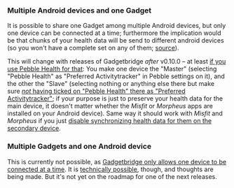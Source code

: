 ### Multiple Android devices and one Gadget
It is possible to share one Gadget among multiple Android devices, but only one device can be connected at a time; furthermore the implication would be that chunks of your health data will be send to different android devices (so you won't have a complete set on any of them; [source](https://github.com/Freeyourgadget/Gadgetbridge/issues/322#issuecomment-223714965)).

This will change with releases of Gadgetbridge _after_ v0.10.0 – at least [if you use Pebble Health for that](https://github.com/Freeyourgadget/Gadgetbridge/commit/968d15c8d8143af66f4a2e1d7af3d8e73f1daf79): You make one device the "Master" (selecting "Pebble Health" as "Preferred Activitytracker" in Pebble settings on it), and the other the "Slave" (selecting nothing or anything else there but make sure [*not* having ticked on "Pebble Health" there as "Preferred Activitytracker"](https://github.com/Freeyourgadget/Gadgetbridge/issues/322#issuecomment-223765820); if your purpose is just to preserve your health data for the main device, it doesn't matter whether the *Misfit* or *Morpheus* apps are installed on your Android device). Same way it should work with *Misfit* and *Morpheus* if you just [disable synchronizing health data for them on the secondary device](https://github.com/Freeyourgadget/Gadgetbridge/commit/32429df7bc81a817b841ba7a3811b551ccb22af9).


### Multiple Gadgets and one Android device
This is currently not possible, as [Gadgetbridge only allows one device to be connected at a time](https://github.com/Freeyourgadget/Gadgetbridge/issues/305#issuecomment-219798461). It is [technically possible](https://github.com/Freeyourgadget/Gadgetbridge/issues/305#issuecomment-221086169), though, and thoughts are being made. But it's not yet on the roadmap for one of the next releases.